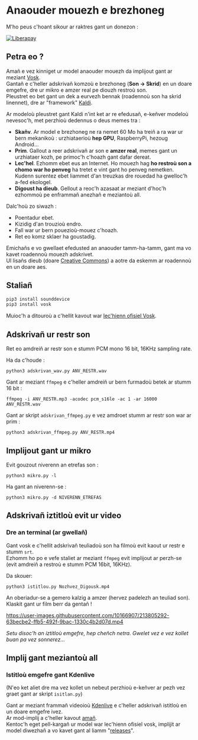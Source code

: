 # Anaouder mouezh e brezhoneg

M'ho peus c'hoant sikour ar raktres gant un donezon :

[![Liberapay](https://liberapay.com/assets/widgets/donate.svg)](https://liberapay.com/gweltou/donate)

## Petra eo ?

Amañ e vez kinniget ur model anaouder mouezh da implijout gant ar meziant [Vosk](https://github.com/alphacep/vosk-api).\
Gantañ e c'heller adskrivañ komzoù e brezhoneg (**Son -> Skrid**) en un doare emgefre, dre ur mikro e amzer real pe diouzh restroù son.\
Pleustret eo bet gant un dek a eurvezh bennak (roadennoù son ha skrid linennet), dre ar "framework" [Kaldi](https://www.kaldi-asr.org/).

Ar modeloù pleustret gant Kaldi n'int ket ar re efedusañ, e-keñver modeloù nevesoc'h, met perzhioù dedennus o deus memes tra :

 * **Skañv**. Ar model e brezhoneg ne ra nemet 60 Mo ha treiñ a ra war ur bern mekanikoù : urzhiataerioù **hep GPU**, RaspberryPi, hezoug Android...
 * **Prim**. Gallout a reer adskrivañ ar son e **amzer real**, memes gant un urzhiataer kozh, pe primoc'h c'hoazh gant dafar dereat.
 * **Lec'hel**. Ezhomm ebet eus an Internet. Ho mouezh hag **ho restroù son a chomo war ho penveg** ha tretet e vint gant ho penveg nemetken. Kudenn surentez ebet liammet d'an treuzkas dre rouedad ha gwelloc'h a-fed ekologel.
 * **Digoust ha dieub**. Gellout a reoc'h azasaat ar meziant d'hoc'h ezhommoù pe enframmañ anezhañ e meziantoù all.

Dalc'hoù zo siwazh :
 * Poentadur ebet.
 * Kizidig d'an trouzioù endro.
 * Fall war ur bern pouezioù-mouez c'hoazh.
 * Ret eo komz sklaer ha goustadig.

Emichañs e vo gwellaet efedusted an anaouder tamm-ha-tamm, gant ma vo kavet roadennoù mouezh adskrivet.\
Ul lisañs dieub (doare [Creative Commons](https://creativecommons.org/licenses/)) a aotre da eskemm ar roadennoù en un doare aes.

## Staliañ

```bash
pip3 install sounddevice
pip3 install vosk
```

Muioc'h a ditouroù a c'hellit kavout war [lec'hienn ofisiel Vosk](https://alphacephei.com/vosk/install#python-installation-from-pypi).

## Adskrivañ ur restr son

Ret eo amdreiñ ar restr son e stumm PCM mono 16 bit, 16KHz sampling rate.

Ha da c'houde :

``python3 adskrivan_wav.py ANV_RESTR.wav``

Gant ar meziant `ffmpeg` e c'heller amdreiñ ur bern furmadoù betek ar stumm 16 bit :

``ffmpeg -i ANV_RESTR.mp3 -acodec pcm_s16le -ac 1 -ar 16000 ANV_RESTR.wav``

Gant ar skript `adskrivan_ffmpeg.py` e vez amdroet stumm ar restr son war ar prim :

``python3 adskrivan_ffmpeg.py ANV_RESTR.mp4``

 
## Implijout gant ur mikro

Evit gouzout niverenn an etrefas son :

``python3 mikro.py -l``

Ha gant an niverenn-se :

``python3 mikro.py -d NIVERENN_ETREFAS``

## Adskrivañ iztitloù evit ur video

### Dre an terminal (ar gwellañ)

Gant vosk e c'hellit adskrivañ teuliadoù son ha filmoù evit kaout ur restr e stumm `srt`.\
Ezhomm ho po e vefe staliet ar meziant `ffmpeg` evit implijout ar perzh-se (evit amdreiñ a restroù e stumm PCM 16bit, 16KHz).

Da skouer:

``python3 istitlou.py Nozhvez_Digousk.mp4``

An oberiadur-se a gemero kalzig a amzer (hervez padelezh an teuliad son). Klaskit gant ur film berr da gentañ !

https://user-images.githubusercontent.com/10166907/213805292-63becbe2-ffb5-492f-9bac-1330c4b2d07d.mp4

*Setu disoc'h an iztitloù emgefre, hep cheñch netra. Gwelet vez e vez kollet buan pa vez sonnerez...*


## Implij gant meziantoù all

### Istitloù emgefre gant Kdenlive

(N'eo ket aliet dre ma vez kollet un nebeut perzhioù e-keñver ar pezh vez graet gant ar skript `isitlan.py`)

Gant ar meziant frammañ videoioù [Kdenlive](https://kdenlive.org/) e c'heller adskrivañ istitloù en un doare emgefre ivez.\
Ar mod-implij a c'heller kavout [amañ](https://docs.kdenlive.org/en/effects_and_compositions/speech_to_text.html).\
Kentoc'h eget pell-kargañ ur model war lec'hienn ofisiel vosk, implijit ar model diwezhañ a vo kavet gant al liamm "[releases](https://github.com/gweltou/Vosk-bzg/releases)".
